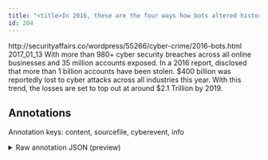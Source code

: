 ```yaml
---
title: "<title>In 2016, these are the four ways how bots altered historySecurity Affairs</title>"
id: 204
---
```


<title>In 2016, these are the four ways how bots altered historySecurity Affairs</title>
<source> http://securityaffairs.co/wordpress/55266/cyber-crime/2016-bots.html </source>
<date> 2017_01_13 </date>
<text>
With more than 980+ cyber security breaches across all online businesses and 35 million accounts exposed.
In a 2016 report, disclosed that more than 1 billion accounts have been stolen.
$400 billion was reportedly lost to cyber attacks across all industries this year.
With this trend, the losses are set to top out at around $2.1 Trillion by 2019.
</text>



## Annotations

Annotation keys: content, sourcefile, cyberevent, info

<details>
<summary>Raw annotation JSON (preview)</summary>

```json
{
  "content": "With more than 980+ cyber security breaches across all online businesses and 35 million accounts exposed. In a 2016 report, disclosed that more than 1 billion accounts have been stolen. $400 billion was reportedly lost to cyber attacks across all industries this year. With this trend, the losses are set to top out at around $2.1 Trillion by 2019.",
  "sourcefile": "204.txt",
  "cyberevent": {
    "hopper": [
      {
        "index": 0,
        "relation": "Same",
        "events": [
          {
            "index": "E4",
            "type": "Attack",
            "realis": "Generic",
            "nugget": {
              "startOffset": 20,
              "index": "T12",
              "endOffset": 43,
              "text": "cyber security breaches"
            },
            "argument": [
              {
                "index": "T13",
                "text": "all online businesses",
                "endOffset": 72,
                "role": {
                  "type": "Victim"
                },
                "startOffset": 51,
                "type": "Organization"
              }
            ],
            "subtype": "Databreach"
          },
          {
            "index": "E2",
            "type": "Attack",
            "realis": "Generic",
            "nugget": {
              "startOffset": 97,
              "index": "T5",
              "endOffset": 104,
              "text": "exposed"
            },
            "argument": [
              {
                "index": "T6",
                "text": "accounts",
                "endOffset": 96,
                "role": {
                  "type": "Compromised-Data"
                },
                "startOffset": 88,
                "type": "PII"
              },
              {
                "index": "T7",
                "text": "35 million",
                "endOffset": 87,
                "role": {
                  "type": "Number-of-Data"
                },
                "startOffset": 77,
                "type": "Number"
              }
            ],
            "subtype": "Databreach"
          }
        ]
      },
      {
        "index": 1,
        "events": [
          {
            "index": "E1",
            "type": "Attack",
            "realis": "Generic",
            "nugget": {
              "startOffset": 168,
              "index": "T1",
              "endOffset": 184,
              "text": "have been stolen"
            },
            "argument": [
              {
                "index": "T3",
                "text": "1 billion",
                "endOffset": 158,
                "role": {
                  "type": "Number-of-Victim"
                },
                "startOffset": 149,
                "type": "Number"
              },
              {
                "index": "T4",
                "text": "2016",
                "endOffset": 115,
                "role": {
                  "type": "Time"
                },
                "startOffset": 111,
                "type": "Time"
              },
              {
                "index": "T2",
                "text": "accounts",
                "endOffset": 167,
                "role": {
                  "type": "Compromised-Data"
                },
                "startOffset": 159,
                "type": "PII"
              }
            ],
            "subtype": "Databreach"
          }
        ]
      },
      {
        "index": 2,
        "events": [
          {
            "index": "E3",
            "type": "Attack",
            "realis": "Generic",
            "nugget": {
              "startOffset": 228,
              "index": "T10",
              "endOffset": 235,
              "text": "attacks"
            },
            "argument": [
              {
                "index": "T9",
                "text": "this year",
                "endOffset": 267,
                "role": {
                  "type": "Time"
                },
                "startOffset": 258,
    
```
</details>
